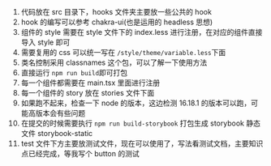 1. 代码放在 src 目录下，hooks 文件夹主要放一些公共的 hook
2. hook 的编写可以参考 chakra-ui(也是运用的 headless 思想)
3. 组件的 style 需要在 style 文件下的 index.less 进行注册，在对应的组件直接导入 style 即可
4. 需要复用的 css 可以统一写在 `/style/theme/variable.less`下面
5. 类名控制采用 classnames 这个包，可以了解一下使用方法
6. 直接运行 `npm run build`即可打包
7. 每一个组件都需要在 main.tsx 里面进行注册
8. 每一个组件的 story 放在 stories 文件下面
9. 如果跑不起来，检查一下 node 的版本，这边检测 16.18.1 的版本可以跑，可能高版本会有些问题
10. 在提交的时候需要执行 `npm run build-storybook` 打包生成 storybook 静态文件 storybook-static
11. test 文件下方主要放测试文件，现在可以使用了，写法看测试文档，主要知识点已经完成，等我写个 button 的测试
